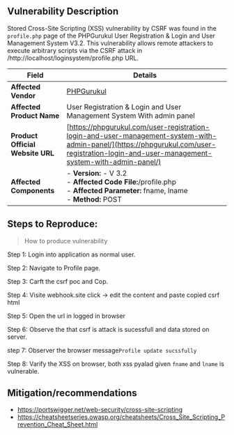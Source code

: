 ## Vulnerability Description

Stored Cross-Site Scripting (XSS) vulnerability by CSRF was found in the `profile.php` page of the PHPGurukul User Registration & Login and User Management System V3.2. This vulnerability allows remote attackers to execute arbitrary scripts via the CSRF attack in /http://localhost/loginsystem/profile.php URL.


| **Field**                        | **Details**                                                                                                                                                                                |
|----------------------------------|--------------------------------------------------------------------------------------------------------------------------------------------------------------------------------------------|
| **Affected Vendor**              | [PHPGurukul](https://phpgurukul.com/)                                                                                                                                                      |
| **Affected Product Name**        | User Registration & Login and User Management System With admin panel                                                                                                                      |
| **Product Official Website URL** | [https://phpgurukul.com/user-registration-login-and-user-management-system-with-admin-panel/](https://phpgurukul.com/user-registration-login-and-user-management-system-with-admin-panel/) |
| **Affected Components**          | - **Version:** -  V 3.2 <br>- **Affected Code File:**/profile.php <br>- **Affected Parameter:** fname, lname<br>- **Method:** POST                                                                           |


## Steps to Reproduce:

> How to produce vulnerability

Step 1: Login into application as normal user.

Step 2: Navigate to Profile page.

Step 3: Carft the csrf poc and Cop.

Step 4: Visite webhook.site click -> edit the content and paste copied csrf html

Step 5: Open the url in logged in browser

Step 6: Observe the that csrf is attack is sucessfull and data stored on server.

step 7: Observer the browser message`Profile update sucssfully`

Step 8: Varify the XSS on browser, both xss pyalad given `fname` and `lname` is vulnerable.


## Mitigation/recommendations

- https://portswigger.net/web-security/cross-site-scripting
- https://cheatsheetseries.owasp.org/cheatsheets/Cross_Site_Scripting_Prevention_Cheat_Sheet.html



